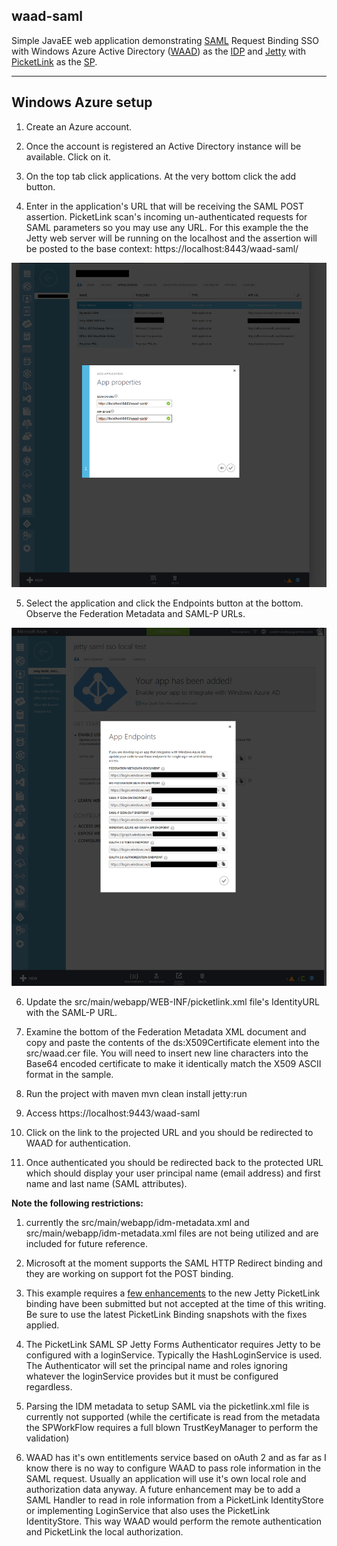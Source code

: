 waad-saml
----

Simple JavaEE web application demonstrating [SAML](http://en.wikipedia.org/wiki/Security_Assertion_Markup_Language) Request Binding SSO with Windows Azure Active Directory ([WAAD](http://azure.microsoft.com/en-us/services/active-directory/)) as the [IDP](http://en.wikipedia.org/wiki/Identity_provider) and [Jetty](http://eclipse.org/jetty/) with [PicketLink](http://picketlink.org/) as the [SP](http://en.wikipedia.org/wiki/Service_provider). 

----
## Windows Azure setup

1. Create an Azure account. 

2. Once the account is registered an Active Directory instance will be available. Click on it.

3. On the top tab click applications. At the very bottom click the add button.

4.  Enter in the application's URL that will be receiving the SAML POST assertion. PicketLink scan's incoming un-authenticated requests for SAML parameters so you may use any URL. For this example the the Jetty web server will be running on the localhost and the assertion will be posted to the base context: https://localhost:8443/waad-saml/

![alt text](https://raw.githubusercontent.com/aaronanderson/waad-saml/master/addApplication.png "Add Application")

5. Select the application and click the Endpoints button at the bottom. Observe the Federation Metadata and SAML-P URLs.

![alt text](https://raw.githubusercontent.com/aaronanderson/waad-saml/master/endpoints.png "Endpoints")

6. Update the src/main/webapp/WEB-INF/picketlink.xml file's IdentityURL with the SAML-P URL. 
       
7. Examine the bottom of the Federation Metadata XML document and copy and paste the contents of the                    ds:X509Certificate element into the src/waad.cer file. You will need to insert new line characters into the Base64 encoded certificate to make it identically match the X509 ASCII format in the sample. 

8. Run the project with maven
    mvn clean install jetty:run

9. Access https://localhost:9443/waad-saml 

10. Click on the link to the projected URL and you should be redirected to WAAD for authentication.

11. Once authenticated you should be redirected back to the protected URL which should display your user principal name (email address) and first name and last name (SAML attributes).




**Note the following restrictions:** 

1. currently the src/main/webapp/idm-metadata.xml and src/main/webapp/idm-metadata.xml files are not being utilized and are included for future reference.

2. Microsoft at the moment supports the SAML HTTP Redirect binding and they are working on support fot the POST binding.

3. This example requires a [few enhancements](https://issues.jboss.org/browse/PLINK-506) to the new Jetty PicketLink binding have been submitted but not accepted at the time of this writing. Be sure to use the latest PicketLink Binding snapshots with the fixes applied. 

4. The PicketLink SAML SP Jetty Forms Authenticator requires Jetty to be configured with a loginService. Typically the HashLoginService is used. The Authenticator will set the principal name and roles ignoring whatever the loginService provides but it must be configured regardless.  

5. Parsing the IDM metadata to setup SAML via the picketlink.xml file is currently not supported (while the certificate is read from the metadata the SPWorkFlow requires a full blown TrustKeyManager to perform the validation)

6. WAAD has it's own entitlements service based on oAuth 2 and as far as I know there is no way to configure WAAD to pass role information in the SAML request. Usually an application will use it's own local role and authorization data anyway. A future enhancement may be to add a SAML Handler to read in role information from a PicketLink IdentityStore or implementing LoginService that also uses the PicketLink IdentityStore. This way WAAD would perform the remote authentication and PicketLink the local authorization.

